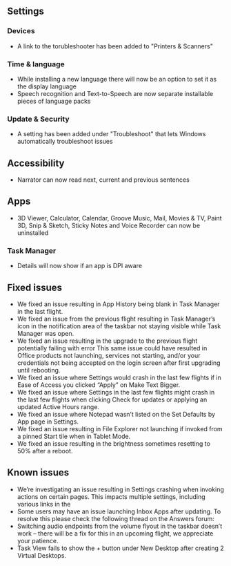## Settings
### Devices
- A link to the torubleshooter has been added to "Printers & Scanners"

### Time & language
- While installing a new language there will now be an option to set it as the display language
- Speech recognition and Text-to-Speech are now separate installable pieces of language packs

### Update & Security
- A setting has been added under "Troubleshoot" that lets Windows automatically troubleshoot issues

## Accessibility
- Narrator can now read next, current and previous sentences

## Apps
- 3D Viewer, Calculator, Calendar, Groove Music, Mail, Movies & TV, Paint 3D, Snip & Sketch, Sticky Notes and Voice Recorder can now be uninstalled

### Task Manager
- Details will now show if an app is DPI aware

## Fixed issues
- We fixed an issue resulting in App History being blank in Task Manager in the last flight.
- We fixed an issue from the previous flight resulting in Task Manager’s icon in the notification area of the taskbar not staying visible while Task Manager was open.
- We fixed an issue resulting in the upgrade to the previous flight potentially failing with error This same issue could have resulted in Office products not launching, services not starting, and/or your credentials not being accepted on the login screen after first upgrading until rebooting.
- We fixed an issue where Settings would crash in the last few flights if in Ease of Access you clicked “Apply” on Make Text Bigger.
- We fixed an issue where Settings in the last few flights might crash in the last few flights when clicking Check for updates or applying an updated Active Hours range.
- We fixed an issue where Notepad wasn’t listed on the Set Defaults by App page in Settings.
- We fixed an issue resulting in File Explorer not launching if invoked from a pinned Start tile when in Tablet Mode.
- We fixed an issue resulting in the brightness sometimes resetting to 50% after a reboot.

## Known issues
- We’re investigating an issue resulting in Settings crashing when invoking actions on certain pages. This impacts multiple settings, including various links in the
- Some users may have an issue launching Inbox Apps after updating. To resolve this please check the following thread on the Answers forum:
- Switching audio endpoints from the volume flyout in the taskbar doesn’t work – there will be a fix for this in an upcoming flight, we appreciate your patience.
- Task View fails to show the + button under New Desktop after creating 2 Virtual Desktops.